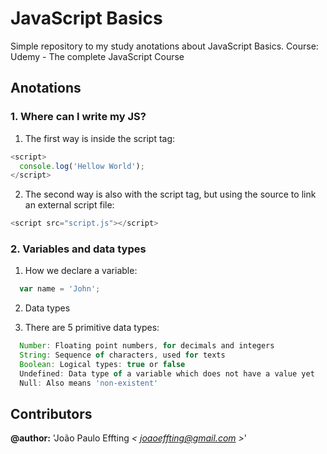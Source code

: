 # JavaScript Basics
Simple repository to my study anotations about JavaScript Basics.
Course: Udemy - The complete JavaScript Course

## Anotations

### 1. Where can I write my JS?
  1. The first way is inside the script tag:
  ```javascript
  <script>
    console.log('Hellow World');
  </script>
  ```

  2. The second way is also with the script tag, but using the source to 
  link an external script file:
  ```javascript
  <script src="script.js"></script>
  ```

### 2. Variables and data types
1. How we declare a variable: 
```javascript
  var name = 'John';
```
2. Data types 

  1. There are 5 primitive data types:
  ```javascript
    Number: Floating point numbers, for decimals and integers
    String: Sequence of characters, used for texts
    Boolean: Logical types: true or false
    Undefined: Data type of a variable which does not have a value yet
    Null: Also means 'non-existent'
  ```

## Contributors

**@author:** 'João Paulo Effting *< [joaoeffting@gmail.com](mailto:joaoeffting@gmail.com) >*' 
